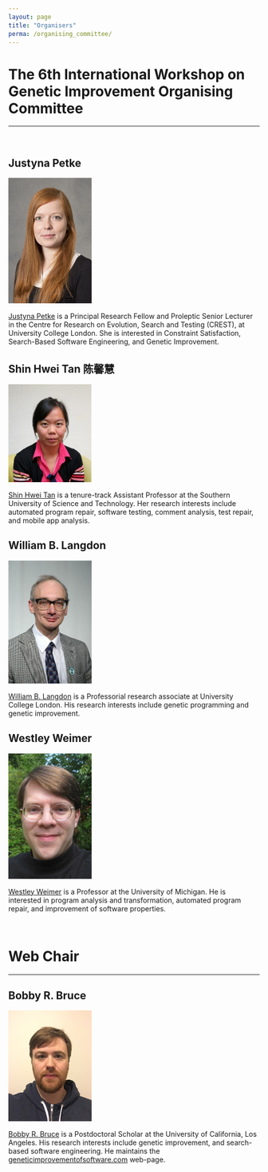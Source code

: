 ```yaml
---
layout: page
title: "Organisers"
perma: /organising_committee/
---
```


# The 6th International Workshop on Genetic Improvement Organising Committee 

<hr><br>

## Justyna Petke

![](./profile_images/justyna.jpg)

[Justyna Petke](http://www0.cs.ucl.ac.uk/staff/j.petke) is a Principal Research Fellow and Proleptic Senior Lecturer in the Centre for Research on Evolution, Search and Testing (CREST), at University College London. She is interested in Constraint Satisfaction, Search-Based Software Engineering, and Genetic Improvement.

## Shin Hwei Tan 陈馨慧

![](./profile_images/shin.jpg)

[Shin Hwei Tan](https://www.shinhwei.com) is a tenure-track Assistant Professor at the Southern University of Science and Technology. Her research interests include automated program repair, software testing, comment analysis, test repair, and mobile app analysis.


## William B. Langdon

![](./profile_images/bill.jpg)

[William B. Langdon](http://www0.cs.ucl.ac.uk/staff/w.langdon) is a Professorial research associate at University College London. His research interests include genetic programming and genetic improvement.

## Westley Weimer

![](./profile_images/westley.jpg)

[Westley Weimer](https://web.eecs.umich.edu/~weimerw) is a Professor at the University of Michigan. He is interested in program analysis and transformation, automated program repair, and improvement of software properties.

<br>

# Web Chair
<hr>

## Bobby R. Bruce

![](./profile_images/bobby.png)

[Bobby R. Bruce](https://web.cs.ucla.edu/~b.bruce) is a Postdoctoral Scholar at the University of California, Los Angeles. His research interests include genetic improvement, and search-based software engineering. He maintains the [geneticimprovementofsoftware.com](http://www.geneticimprovementofsoftware.com) web-page.
